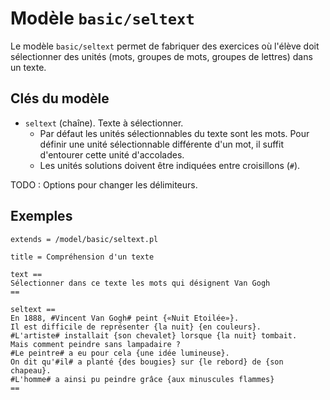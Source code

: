 # Modèle `basic/seltext`

Le modèle `basic/seltext` permet de fabriquer des exercices où l'élève doit sélectionner des unités (mots, groupes de mots, groupes de lettres) dans un texte.

## Clés du modèle

* `seltext` (chaîne). Texte à sélectionner.
    * Par défaut les unités sélectionnables du texte sont les mots. Pour définir une unité sélectionnable différente d'un mot, il suffit d'entourer cette unité d'accolades.
    * Les unités solutions doivent être indiquées entre croisillons (`#`).

TODO : Options pour changer les délimiteurs.

## Exemples

```
extends = /model/basic/seltext.pl

title = Compréhension d'un texte

text ==
Sélectionner dans ce texte les mots qui désignent Van Gogh
==

seltext == 
En 1888, #Vincent Van Gogh# peint {«Nuit Etoilée»}. 
Il est difficile de représenter {la nuit} {en couleurs}.
#L'artiste# installait {son chevalet} lorsque {la nuit} tombait.
Mais comment peindre sans lampadaire ? 
#Le peintre# a eu pour cela {une idée lumineuse}. 
On dit qu'#il# a planté {des bougies} sur {le rebord} de {son chapeau}. 
#L'homme# a ainsi pu peindre grâce {aux minuscules flammes}
==
```
